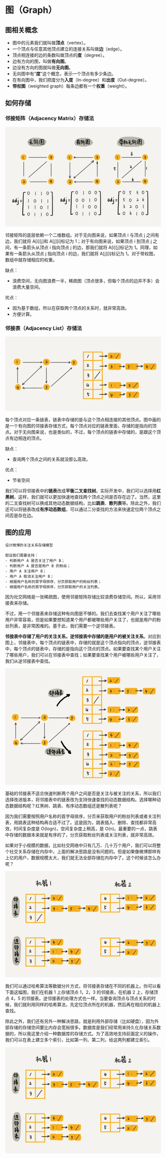 # 图（Graph）

## 图相关概念

- 图中的元素我们就叫做**顶点**（vertex）。
- 一个顶点与任意其他顶点建立的连接关系叫做**边**（edge）。
- 顶点相连接的边的条数叫做顶点的**度**（degree）。
- 边有方向的图，叫做**有向图**。
- 边没有方向的图就叫做**无向图**。
- 无向图中有“**度**”这个概念，表示一个顶点有多少条边。
- 在有向图中，我们把度分为**入度**（In-degree）和**出度**（Out-degree）。
- **带权图**（weighted graph）每条边都有一个**权重**（weight）。

## 如何存储

### 邻接矩阵（Adjacency Matrix）存储法

![邻接矩阵存储法](../static/graph_adjacency_matrix.webp)

邻接矩阵的底层依赖一个二维数组。对于无向图来说，如果顶点 i 与顶点 j 之间有边，我们就将 A[i][j]和 A[j][i]标记为 1；对于有向图来说，如果顶点 i 到顶点 j 之间，有一条箭头从顶点 i 指向顶点 j 的边，那我们就将 A[i][j]标记为 1。同理，如果有一条箭头从顶点 j 指向顶点 i 的边，我们就将 A[j][i]标记为 1。对于带权图，数组中就存储相应的权重。

缺点：
- 浪费空间，无向图浪费一半，稀疏图（顶点很多，但每个顶点的边并不多）会浪费大量空间。

优点：
- 因为基于数组，所以在获取两个顶点的关系时，就非常高效。
- 方便计算。

### 邻接表（Adjacency List）存储法

![邻接表存储法](../static/graph_adjacency_list.webp)

每个顶点对应一条链表，链表中存储的是与这个顶点相连接的其他顶点。图中画的是一个有向图的邻接表存储方式，每个顶点对应的链表里面，存储的是指向的顶点。对于无向图来说，也是类似的，不过，每个顶点的链表中存储的，是跟这个顶点有边相连的顶点。

缺点：
- 查询两个顶点之间的关系就没那么高效。

优点：
- 节省空间

我们可以将邻接表中的**链表**改成**平衡二叉查找树**。实际开发中，我们可以选择用**红黑树**。这样，我们就可以更加快速地查找两个顶点之间是否存在边了。当然，这里的二叉查找树可以换成其他动态数据结构，比如**跳表**、**散列表**等。除此之外，我们还可以将链表改成**有序动态数组**，可以通过二分查找的方法来快速定位两个顶点之间否是存在边。

## 图的应用

```
设计微博的关注关系存储模型

假设我们需要支持：
- 判断用户 A 是否关注了用户 B；
- 判断用户 A 是否是用户 B 的粉丝；
- 用户 A 关注用户 B；
- 用户 A 取消关注用户 B；
- 根据用户名称的首字母排序，分页获取用户的粉丝列表；
- 根据用户名称的首字母排序，分页获取用户的关注列表。
```
因为社交网络是一张稀疏图，使用邻接矩阵存储比较浪费存储空间。所以，采用邻接表来存储。

不过，用一个邻接表来存储这种有向图是不够的。我们去查找某个用户关注了哪些用户非常容易，但是如果要想知道某个用户都被哪些用户关注了，也就是用户的粉丝列表，是非常困难的。基于此，我们需要一个逆邻接表。

**邻接表中存储了用户的关注关系，逆邻接表中存储的是用户的被关注关系**。对应到图上，邻接表中，每个顶点的链表中，存储的就是这个顶点指向的顶点，逆邻接表中，每个顶点的链表中，存储的是指向这个顶点的顶点。如果要查找某个用户关注了哪些用户，我们可以在邻接表中查找；如果要查找某个用户被哪些用户关注了，我们从逆邻接表中查找。

![两个邻接表](../static/graph_eg_2list.webp)

基础的邻接表不适合快速判断两个用户之间是否是关注与被关注的关系，所以我们选择改进版本，将邻接表中的链表改为支持快速查找的动态数据结构。选择哪种动态数据结构呢？红黑树、跳表、有序动态数组还是散列表呢？

因为我们需要按照用户名称的首字母排序，分页来获取用户的粉丝列表或者关注列表，用跳表这种结构再合适不过了。这是因为，跳表插入、删除、查找都非常高效，时间复杂度是 O(logn)，空间复杂度上稍高，是 O(n)。最重要的一点，跳表中存储的数据本来就是有序的了，分页获取粉丝列表或关注列表，就非常高效。

如果对于小规模的数据，比如社交网络中只有几万、几十万个用户，我们可以将整个社交关系存储在内存中，上面的解决思路是没有问题的。但是如果像微博那样有上亿的用户，数据规模太大，我们就无法全部存储在内存中了。这个时候该怎么办呢？

![分区](../static/graph_eg_partitioning.webp)

我们可以通过哈希算法等数据分片方式，将邻接表存储在不同的机器上。你可以看下面这幅图，我们在机器 1 上存储顶点 1，2，3 的邻接表，在机器 2 上，存储顶点 4，5 的邻接表。逆邻接表的处理方式也一样。当要查询顶点与顶点关系的时候，我们就利用同样的哈希算法，先定位顶点所在的机器，然后再在相应的机器上查找。

除此之外，我们还有另外一种解决思路，就是利用外部存储（比如硬盘），因为外部存储的存储空间要比内存会宽裕很多。数据库是我们经常用来持久化存储关系数据的，所以我这里介绍一种数据库的存储方式。为了高效地支持前面定义的操作，我们可以在表上建立多个索引，比如第一列、第二列，给这两列都建立索引。

![数据表](../static/graph_eg_partitioning.webp)

